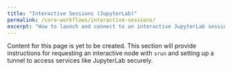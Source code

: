 ```yaml
---
title: "Interactive Sessions (JupyterLab)"
permalink: /core-workflows/interactive-sessions/
excerpt: "How to launch and connect to an interactive JupyterLab session on a compute node."
---
```


Content for this page is yet to be created. This section will provide instructions for requesting an interactive node with `srun` and setting up a tunnel to access services like JupyterLab securely.